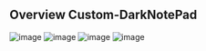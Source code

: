## Overview Custom-DarkNotePad

![image](https://user-images.githubusercontent.com/78795973/183268692-ccee33c2-4670-401a-a3b4-9d760ee3ec63.png)
![image](https://user-images.githubusercontent.com/78795973/183268780-7a87cb0e-818e-4674-b7d5-ffa5ae29a450.png)
![image](https://user-images.githubusercontent.com/78795973/183269268-822cfbc1-bfc4-456c-a0e6-6caace1716bd.png)
![image](https://user-images.githubusercontent.com/78795973/183269311-9cd3d2bf-5189-49d5-a3f9-3db03b5fd2dd.png)


